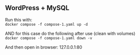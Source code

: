 ## WordPress + MySQL

Run this with:<br>
`docker compose -f compose-1.yaml up -d`<br>

AND for this case do the following after use (clean with volumes)<br>
`docker compose -f compose-1.yaml down -v`<br>


And then open in browser: 127.0.0.1:80<br>
